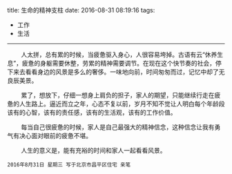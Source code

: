 title: 生命的精神支柱
date: 2016-08-31 08:19:16
tags:
- 工作
- 生活
---

　　	人太拼，总有累的时候，当疲惫驱入身心，人很容易垮掉。古语有云“休养生息”，疲惫的身躯需要休整，劳累的精神需要调节。在现在这个快节奏的社会，停下来去看看身边的风景是多么的奢侈。一味地向前，时间匆匆而过，记忆中却了无良辰美景。

　　	累了，想放下，仔细一想身上肩负的担子，家人的期望，只能继续行走在疲惫的人生路上。逼近而立之年，心态不复以前，岁月不知不觉让人明白每个年龄段该有的心智，该有的责任感，该有的生活观，该有的工作价值。

<!-- more -->
　　	每当自己很疲惫的时候，家人是自己最强大的精神信念，这种信念让我有勇气有决心面对眼前的疲惫不堪。

　　	人生的意义是，能有充裕的时间和家人一起看看风景。

`2016年8月31日 星期三 写于北京市昌平区住宅 亲笔`